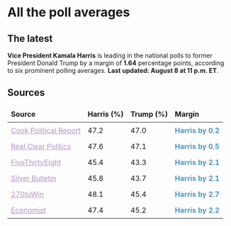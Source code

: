 
# All the poll averages

<style>
table {
    width: 100%;
    border-collapse: collapse;
}
table, th, td {
    border: 0px solid black;
}
a {
    color: #b194c3;
}
th, td {
    padding: 8px;
    text-align: left;
}
.markdown-body>*:last-child {
    display: none;
}
@media (max-width: 600px) {
    th, td {
        font-size: 12px;  /* Smaller font size on small screens */
    }
}
</style>

## The latest
**Vice President Kamala Harris** is leading in the national polls to former President Donald Trump by a margin of **1.64** percentage points, according to six prominent polling averages. **Last updated: August 8 at 11 p.m. ET**.

## Sources

| Source               | Harris (%) | Trump (%) | Margin      |
|----------------------|------------|-----------|-------------|
| [Cook Political Report](https://www.cookpolitical.com/survey-research/cpr-national-polling-average/2024/harris-trump-overall) | 47.2 | 47.0 | <span style='color: #5194C3; font-weight: bold;'><b style='color:#5194C3; font-weight: bold;'>Harris</b> by 0.2</span> |
| [Real Clear Politics](https://www.realclearpolling.com/polls/president/general/2024/trump-vs-harris) | 47.6 | 47.1 | <span style='color: #5194C3; font-weight: bold;'><b style='color:#5194C3; font-weight: bold;'>Harris</b> by 0.5</span> |
| [FiveThirtyEight](https://projects.fivethirtyeight.com/polls/president-general/2024/national/) | 45.4 | 43.3 | <span style='color: #5194C3; font-weight: bold;'><b style='color:#5194C3; font-weight: bold;'>Harris</b> by 2.1</span> |
| [Silver Bulletin](https://www.natesilver.net/p/nate-silver-2024-president-election-polls-model) | 45.8 | 43.7 | <span style='color: #5194C3; font-weight: bold;'><b style='color:#5194C3; font-weight: bold;'>Harris</b> by 2.1</span> |
| [270toWin](https://www.270towin.com/2024-presidential-election-polls/) | 48.1 | 45.4 | <span style='color: #5194C3; font-weight: bold;'><b style='color:#5194C3; font-weight: bold;'>Harris</b> by 2.7</span> |
| [Economist](https://www.economist.com/interactive/us-2024-election/trump-harris-polls) | 47.4 | 45.2 | <span style='color: #5194C3; font-weight: bold;'><b style='color:#5194C3; font-weight: bold;'>Harris</b> by 2.2</span> |
